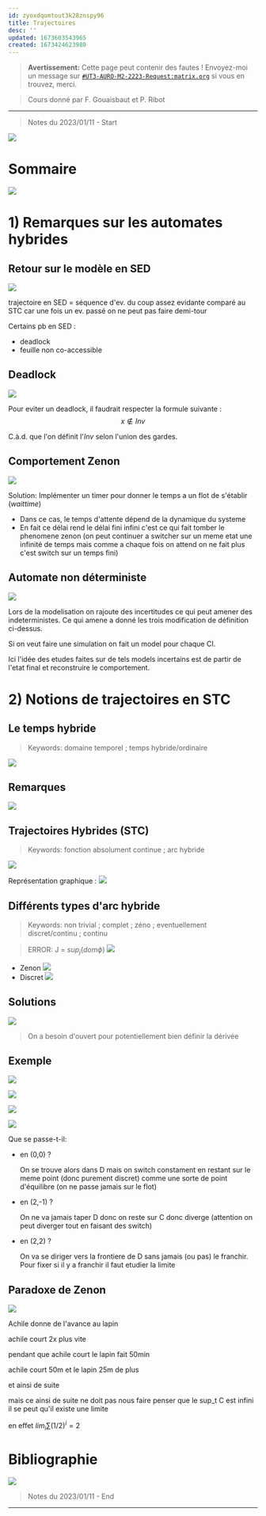 ```yaml
---
id: zyoxdqomtout3k28znspy96
title: Trajectoires
desc: ''
updated: 1673603543965
created: 1673424623980
---
```


> **Avertissement:**
Cette page peut contenir des fautes ! Envoyez-moi un message sur [`#UT3-AURO-M2-2223-Request:matrix.org`](https://matrix.to/#/#UT3-AURO-M2-2223-Request:matrix.org) si vous en trouvez, merci.

> Cours donné par F. Gouaisbaut et P. Ribot

---

> Notes du 2023/01/11 - Start


![](/assets/images/PSH.Slide3.Trajectoires-01.png)

# Sommaire

![](/assets/images/PSH.Slide3.Trajectoires-02.png)


# 1) Remarques sur les automates hybrides

## Retour sur le modèle en SED

![](/assets/images/PSH.Slide3.Trajectoires-03.png)

trajectoire en SED = séquence d'ev. du coup assez evidante comparé au STC car une fois un ev. passé on ne peut pas faire demi-tour

Certains pb en SED :
- deadlock
- feuille non co-accessible

## Deadlock

![](/assets/images/PSH.Slide3.Trajectoires-04.png)

Pour eviter un deadlock, il faudrait respecter la formule suivante :
$$
x \notin Inv
$$

C.à.d. que l'on définit l'$Inv$ selon l'union des gardes.

## Comportement Zenon

![](/assets/images/PSH.Slide3.Trajectoires-05.png)

Solution:
Implémenter un timer pour donner le temps  a un flot de s'établir (_waittime_)
- Dans ce cas, le temps d'attente dépend de la dynamique du systeme
- En fait ce délai rend le délai fini infini c'est ce qui fait tomber le phenomene zenon (on peut continuer a switcher sur un meme etat une infinité de temps mais comme a chaque fois on attend on ne fait plus c'est switch sur un temps fini)

## Automate non déterministe

![](/assets/images/PSH.Slide3.Trajectoires-06.png)

Lors de la modelisation on rajoute des incertitudes ce qui peut amener des indeterministes. Ce qui amene a donné les trois modification de définition ci-dessus.

Si on veut faire une simulation on fait un model pour chaque CI.

Ici l'idée des etudes faites sur de tels models incertains est de partir de l'etat final et reconstruire le comportement.

# 2) Notions de trajectoires en STC

## Le temps hybride

> Keywords: domaine temporel ; temps hybride/ordinaire

![](/assets/images/PSH.Slide3.Trajectoires-07.png)

## Remarques

![](/assets/images/PSH.Slide3.Trajectoires-08.png)

## Trajectoires Hybrides (STC)

> Keywords: fonction absolument continue ; arc hybride

![](/assets/images/PSH.Slide3.Trajectoires-09.png)

Représentation graphique :
![](/assets/images/PSH.BB20230111-2.png)


## Différents types d'arc hybride

> Keywords: non trivial ; complet ; zéno ; eventuellement discret/continu ; continu

> ERROR: J = $sup_j(dom\phi)$
![](/assets/images/PSH.Slide3.Trajectoires-10.png)

- Zenon
    ![](/assets/images/PSH.BB20230111-1.png)
- Discret
    ![](/assets/images/PSH.BB20230111-3.png)

## Solutions

![](/assets/images/PSH.Slide3.Trajectoires-11.png)

> On a besoin d'ouvert pour potentiellement bien définir la dérivée

## Exemple


![](/assets/images/PSH.Slide3.Trajectoires-12.png)

<!-- ![](/assets/images/PSH.BB20230111-4.png) -->
![](/assets/images/PSH.BB20230111-5.png)

![](/assets/images/PSH.Slide3.Trajectoires-13.png)

![](/assets/images/PSH.BB20230111-6.png)

Que se passe-t-il:

- en (0,0) ?

    On se trouve alors dans D mais on switch constament en restant sur le meme point (donc purement discret) comme une sorte de point d'équilibre (on ne passe jamais sur le flot)

- en (2,-1) ?

    On ne va jamais taper D donc on reste sur C donc diverge (attention on peut diverger tout en faisant des switch)

- en (2,2) ?

    On va se diriger vers la frontiere de D sans jamais (ou pas) le franchir. Pour fixer si il y a franchir il faut etudier la limite

## Paradoxe de Zenon

![](/assets/images/PSH.Slide3.Trajectoires-14.png)


Achile donne de l'avance au lapin

achile court 2x plus vite

pendant que achile court le lapin fait 50min

achile court 50m et le lapin 25m de plus 

et ainsi de suite

mais ce ainsi de suite ne doit pas nous faire penser que le sup_t C est infini il se peut qu'il existe une limite

en effet $lim_i \sum (1/2)^i = 2$

# Bibliographie

![](/assets/images/PSH.Slide3.Trajectoires-15.png)




> Notes du 2023/01/11 - End

---